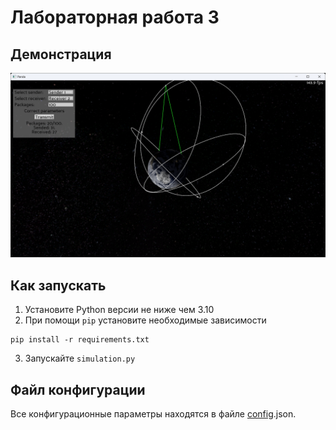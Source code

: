 # Лабораторная работа 3
## Демонстрация
![example](https://github.com/CurveCube/Networks_coursework/blob/main/example.png)
## Как запускать
1) Установите Python версии не ниже чем 3.10
2) При помощи `pip` установите необходимые зависимости
```
pip install -r requirements.txt
```
3) Запускайте `simulation.py`

## Файл конфигурации
Все конфигурационные параметры находятся в файле [config](https://github.com/CurveCube/Networks_coursework/blob/main/config.json).json.